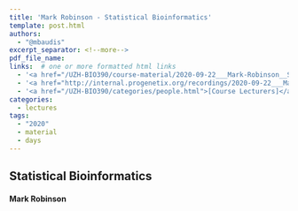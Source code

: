 ```yaml
---
title: 'Mark Robinson - Statistical Bioinformatics'
template: post.html
authors:
  - "@mbaudis"
excerpt_separator: <!--more-->
pdf_file_name:
links:  # one or more formatted html links
  - '<a href="/UZH-BIO390/course-material/2020-09-22___Mark-Robinson__Statistics-Bioinformatics__UZH-BIO390-HS20-lecture-02.pdf" target="_blank">[lecture slides]</a>'
  - '<a href="http://internal.progenetix.org/recordings/2020-09-22___Mark-Robinson__Statistical-Bioinformatics__UZH-BIO390-HS20-lecture-02-recording.mp4" target="_blank">[lecture recording]</a> (150MB .mp4; UZH internal / VPN)'
  - '<a href="/UZH-BIO390/categories/people.html">[Course Lecturers]</a>'
categories:
  - lectures
tags:
  - "2020"
  - material
  - days
---
```


## Statistical Bioinformatics
#### Mark Robinson

<!--more-->
